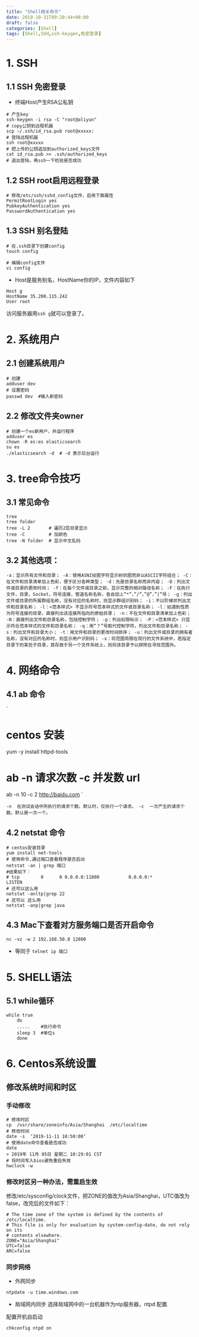 ```yaml
---
title: "Shell相关命令"
date: 2019-10-31T09:20:44+08:00
draft: false
categories: [Shell]
tags: [Shell,SSH,ssh-keygen,免密登录]
---
```


# 1. SSH
## 1.1 SSH 免密登录
* 终端Host产生RSA公私钥
``` shell
# 产生key
ssh-keygen -i rsa -C "root@aliyun"
# copy公钥到远程机器
scp ~/.ssh/id_rsa.pub root@xxxxx:
# 登陆远程机器
ssh root@xxxxx
# 把上传的公钥追加到authorized_keys文件
cat id_rsa.pub >> .ssh/authorized_keys
# 退出登陆，再ssh一下检验是否成功
```
## 1.2 SSH root启用远程登录
``` shell
# 修改/etc/ssh/sshd_config文件，启用下面属性
PermitRootLogin yes
PubkeyAuthentication yes
PasswordAuthentication yes
```
## 1.3 SSH 别名登陆
``` shell
# 在.ssh目录下创建config
touch config

# 编辑config文件
vi config
```

* Host是服务别名，HostName你的IP，文件内容如下
``` shell
Host g
HostName 35.200.115.242
User root
```
访问服务器用`ssh g`就可以登录了。

# 2. 系统用户
## 2.1 创建系统用户
```
# 创建
adduser dev
# 设置密码
passwd dev  #输入新密码
```

## 2.2 修改文件夹owner
``` shell
# 创建一个es新用户，并运行程序
adduser es
chown -R es:es elasticsearch
su es
./elasticsearch -d  # -d 表示后台运行
```

# 3. tree命令技巧
## 3.1 常见命令
```
tree
tree folder     
tree -L 2       # 遍历2层目录显示
tree -C         # 加颜色
tree -N folder  # 显示中文乱码
```
## 3.2 其他选项：
`
-a：显示所有文件和目录；
-A：使用ASNI绘图字符显示树状图而非以ASCII字符组合；
-C：在文件和目录清单加上色彩，便于区分各种类型；
-d：先是目录名称而非内容；
-D：列出文件或目录的更改时间；
-f：在每个文件或目录之前，显示完整的相对路径名称；
-F：在执行文件，目录，Socket，符号连接，管道名称名称，各自加上”*”，”/”，”@”，”|”号；
-g：列出文件或目录的所属群组名称，没有对应的名称时，则显示群组识别码；
-i：不以阶梯状列出文件和目录名称；
-l：<范本样式> 不显示符号范本样式的文件或目录名称；
-l：如遇到性质为符号连接的目录，直接列出该连接所指向的原始目录；
-n：不在文件和目录清单加上色彩；
-N：直接列出文件和目录名称，包括控制字符；
-p：列出权限标示；
-P：<范本样式> 只显示符合范本样式的文件和目录名称；
-q：用“？”号取代控制字符，列出文件和目录名称；
-s：列出文件和目录大小；
-t：用文件和目录的更改时间排序；
-u：列出文件或目录的拥有者名称，没有对应的名称时，则显示用户识别码；
-x：将范围局限在现行的文件系统中，若指定目录下的某些子目录，其存放于另一个文件系统上，则将该目录予以排除在寻找范围外。
`

# 4. 网络命令
## 4.1 ab 命令
`
# centos 安装
yum -y install httpd-tools
# ab -n 请求次数 -c 并发数 url
ab -n 10 -c 2 http://baidu.com
`

`
-n  在测试会话中所执行的请求个数。默认时，仅执行一个请求。
-c  一次产生的请求个数。默认是一次一个。
`

## 4.2 netstat 命令

``` shell
# centos安装目录
yum install net-tools
# 使用命令,通过端口查看程序是否启动
netstat -an | grep 端口
#结果如下：
# tcp        0      0 0.0.0.0:11800           0.0.0.0:*               LISTEN
# 还可以这么用
netstat -anltp|grep 22
# 还可以 这么用
netstat -anp|grep java
```

## 4.3 Mac下查看对方服务端口是否开启命令
``` nc -vz -w 2 192.168.50.8 12800 ```
* 等同于 `telnet ip 端口`



# 5. SHELL语法
## 5.1 while循环
``` shell
while true
    do
    .....    #执行命令
    sleep 3  #单位s
    done
```

# 6. Centos系统设置
## 修改系统时间和时区
### 手动修改
``` shell
# 修改时区
cp  /usr/share/zoneinfo/Asia/Shanghai  /etc/localtime
# 修改时间
date -s  ‘2019-11-11 10:50:00’
# 使用date命令查看是否成功
date
> 2019年 11月 05日 星期二 10:29:01 CST
# 将时间写入bios避免重启失效
hwclock -w

```
### 修改时区另一种办法，需重启生效
修改/etc/sysconfig/clock文件，把ZONE的值改为Asia/Shanghai，UTC值改为false，改完后的文件如下：
```
# The time zone of the system is defined by the contents of /etc/localtime.
# This file is only for evaluation by system-config-date, do not rely on its
# contents elsewhere.
ZONE="Asia/Shanghai"
UTC=false
ARC=false
```

### 同步网络
* 外网同步
```shell
ntpdate -u time.windows.com 
```

* 局域网内同步
选择局域网中的一台机器作为ntp服务器，ntpd 配置.

配置开机自启动
``` shell 
chkconfig ntpd on
```